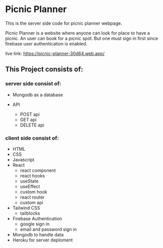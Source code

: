 # Picnic Planner

This is the server side code for picnic planner webpage.

Picnic Planner is a  website where anyone can look for place to have a picnic. An user can book for a picnic spot. But one must sign in first since firebase user authentication is enabled.

live link: https://picnic-planner-30d64.web.app/

## This Project consists of:

### server side consist of:

- Mongodb as a database

- API
  - POST api
  - GET api
  - DELETE api



### client side consist of:

- HTML
- CSS
- Javascript
- React
  - react component
  - react hooks
  - useState
  - useEffect
  - custom hook
  - react router
  - custom api
- Tailwind CSS
   - tailblocks
- Firebase Authentication
  - google sign in
  - email and password sign in
- Mongodb to handle data
- Heroku for server deploment


